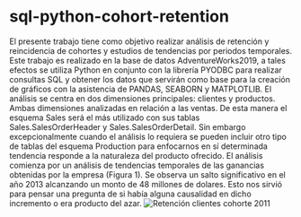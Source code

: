 # sql-python-cohort-retention

El presente trabajo tiene como objetivo realizar análisis de retención y reincidencia de cohortes y estudios
de tendencias por periodos temporales. Este trabajo es realizado en la base de datos
AdventureWorks2019, a tales efectos se utiliza Python en conjunto con la librería PYODBC para realizar
consultas SQL y obtener los datos que servirán como base para la creación de gráficos con la asistencia
de PANDAS, SEABORN y MATPLOTLIB.
El análisis se centra en dos dimensiones principales: clientes y productos. Ambas dimensiones
analizadas en relación a las ventas. De esta manera el esquema Sales será el más utilizado con sus
tablas Sales.SalesOrderHeader y Sales.SalesOrderDetail. Sin embargo excepcionalmente cuando el
análisis lo requiera se pueden incluir otro tipo de tablas del esquema Production para enfocarnos en sí
determinada tendencia responde a la naturaleza del producto ofrecido.
El análisis comienza por un análisis de tendencias temporales de las ganancias obtenidas por la empresa
(Figura 1). Se observa un salto significativo en el año 2013 alcanzando un monto de 48 millones de
dolares. Esto nos sirvió para pensar una pregunta de si había alguna causalidad en dicho incremento o
era producto del azar.
![Retención clientes cohorte 2011](img/1_Ganancias_a_lo_largo_de_los_años.png)
